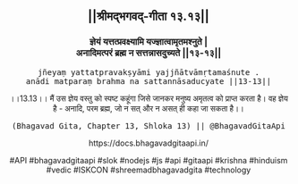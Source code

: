 <center><h2>||श्रीमद्‍भगवद्‍-गीता १३.१३||</h2>
<h3>ज्ञेयं यत्तत्प्रवक्ष्यामि यज्ज्ञात्वामृतमश्नुते |<br/>अनादिमत्परं ब्रह्म न सत्तन्नासदुच्यते ||१३-१३||</h3>
<pre>jñeyaṃ yattatpravakṣyāmi yajjñātvāmṛtamaśnute .<br/>anādi matparaṃ brahma na sattannāsaducyate ||13-13||</pre>
<p>।।13.13।। मैं उस ज्ञेय वस्तु को स्पष्ट कहूंगा जिसे जानकर मनुष्य अमृतत्व को प्राप्त करता है। वह ज्ञेय है - अनादि, परम ब्रह्म, जो न सत् और न असत् ही कहा जा सकता है।।</p>
<pre>(Bhagavad Gita, Chapter 13, Shloka 13) || @BhagavadGitaApi</pre><p>https://docs.bhagavadgitaapi.in/</p><p>#API #bhagavadgitaapi #slok #nodejs #js #api #gitaapi #krishna #hinduism #vedic #ISKCON #shreemadbhagavadgita #technology</p></center>
